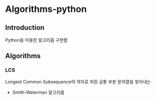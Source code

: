 # Algorithms-python

## Introduction
Python을 이용한 알고리즘 구현함
<br>

## Algorithms

### LCS
Longest Common Subsequence의 약자로 최장 공통 부분 문자열을 찾아내는 

* Smith-Waterman 알고리즘
